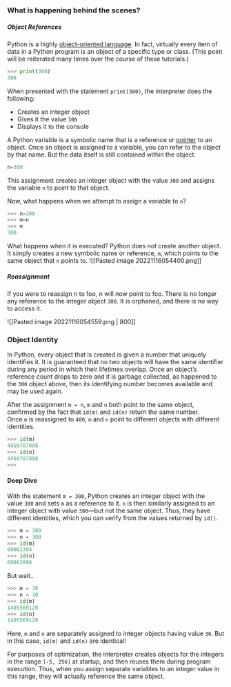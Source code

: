 ### What is happening behind the scenes?
##### Object References


Python is a highly [object-oriented language](https://realpython.com/python3-object-oriented-programming/). In fact, virtually every item of data in a Python program is an object of a specific type or class. (This point will be reiterated many times over the course of these tutorials.)

```python
>>> print(300)
300
```


When presented with the statement `print(300)`, the interpreter does the following:
-   Creates an integer object
-   Gives it the value `300`
-   Displays it to the console


A Python variable is a symbolic name that is a reference or [pointer](https://realpython.com/pointers-in-python/) to an object. Once an object is assigned to a variable, you can refer to the object by that name. But the data itself is still contained within the object.

```python
n=300
```
This assignment creates an integer object with the value `300` and assigns the variable `n` to point to that object.

Now, what happens when we attempt to assign a variable to `n`?
```python
>>> n=300
>>> m=n
>>> m
300
```
What happens when it is executed? Python does not create another object. It simply creates a new symbolic name or reference, `m`, which points to the same object that `n` points to.
![[Pasted image 20221116054400.png]]

##### Reassignment
If you were to reassign n to foo, n will now point to foo. There is no longer any reference to the integer object `300`. It is orphaned, and there is no way to access it.

![[Pasted image 20221116054559.png | 800]]
### Object Identity 
In Python, every object that is created is given a number that uniquely identifies it. It is guaranteed that no two objects will have the same identifier during any period in which their lifetimes overlap. Once an object’s reference count drops to zero and it is garbage collected, as happened to the `300` object above, then its identifying number becomes available and may be used again.

After the assignment `m = n`, `m` and `n` both point to the same object, confirmed by the fact that `id(m)` and `id(n)` return the same number. Once `m` is reassigned to `400`, `m` and `n` point to different objects with different identities.

```python
>>> id(m)
4450787888
>>> id(n)
4450787888
>>>
```


#### Deep Dive
With the statement `m = 300`, Python creates an integer object with the value `300` and sets `m` as a reference to it. `n` is then similarly assigned to an integer object with value `300`—but not the same object. Thus, they have different identities, which you can verify from the values returned by `id()`.
```python 
>>> m = 300
>>> n = 300
>>> id(m)
60062304
>>> id(n)
60062896
```


But wait..
```python
>>> m = 30
>>> n = 30
>>> id(m)
1405569120
>>> id(n)
1405569120
```

Here, `m` and `n` are separately assigned to integer objects having value `30`. But in this case, `id(m)` and `id(n)` are identical!

For purposes of optimization, the interpreter creates objects for the integers in the range `[-5, 256]` at startup, and then reuses them during program execution. Thus, when you assign separate variables to an integer value in this range, they will actually reference the same object.